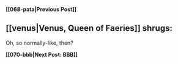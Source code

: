 **[[068-pata|Previous Post]]**

## [[venus|Venus, Queen of Faeries]] shrugs:

Oh, so normally-like, then?

**[[070-bbb|Next Post: BBB]]**
